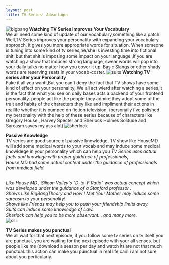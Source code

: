 ```yaml
---
layout: post
title: TV Series! Advantages
---
```


<img itemprop="image" src="https://dl.dropboxusercontent.com/s/gd3h535wlg7t7i4/the-big-bang-theory-stars-recent-side-acting-gigs-so-popular-so-busy-306866.jpg?dl=1" alt="bigbang" style="border-radius:10%">
<strong>Watching TV Series Improves Your Vocabulary</strong><br>
We all need some kind of update of our vocabulary,something like a patch.
Well,TV Series improves your personality with expanding your vocabulary approach,
it gives you more appropriate words for situation.
When someone is tuning into some kind of tv series,he/she is investing time into fictional shit,
but that shit is imposing some impact on your language ,if you are watching a show that induces strong language,
swear words will pop into your daily talks no matter how you cover it up.
Basic Slangs or other shady words are reserving seats in your vocab-coster.

<img itemprop="image" src="https://dl.dropboxusercontent.com/s/5npp3qggyoo74pp/maxresdefault.jpg?dl=1" alt="suits" style="border-radius:10%">
<strong>Watching TV series alter your Personality</strong><br>
Fake it all you want!,But you can't deny the fact that TV shows have some kind of effect on your personality,
We all act wierd after watching a series,it is the fact that what you see on daily bases acts a backend of your frontend personality.
people act like the people they admire,they adopt some of the trait and habits of the characters they like and impliment their actions in reallife whether it is pumped on fiction television.
(personally i've polished my personality with the help of these series because of characters like Gregory House , Harvey Specter and Sherlock Holmes Solitude and Sarcasm saves my ass alot)

<img itemprop="image" src="https://dl.dropboxusercontent.com/s/7kyz2stgthj44e7/sherlock-sherlock-holmes-season-1.jpg?dl=1" alt="sherlock" style="border-radius:10%">

<strong>Passive Knowledge</strong><br>
TV series are good source of passive knowledge,
TV show like HouseMD will add some medical words to your vocab and may induce some medical knowldege in your personality which can help you
<em>TV Series uses actual facts and knowlege with proper guidance of professionals,<br>House MD had some actual content under the guidance of professionals from medical field.<br>
Like House MD , Silicon Valley's "D-to-F Ratio" was actual concept which was developed under the guidance of a Stanford professor .<br>
Shows Like BigBangTheory and How I Met Your Mother may induce some sarcasm to your personality!<br>
Shows like Friends may help you to push your friendship limits away.<br>
Suits can induce some knowledge of Law.<br>
Sherlock can help you to be more observant... and many more.<br></em>

<img itemprop="image" src="https://dl.dropboxusercontent.com/s/qd8g6qp8ll97ike/silicon-valley.jpg?dl=1" alt="silli" style="border-radius:10%">

<strong>TV Series makes you punctual</strong><br>
We all wait for that next episode,
if you follow some tv series on tv itself you are punctual,
you are waiting for the next episode with your all senses. 
but people like me (download a season per day and watch it) are not that much punctual.
this action can make you punctual in real life,can! i am not sure about you perticularly.

